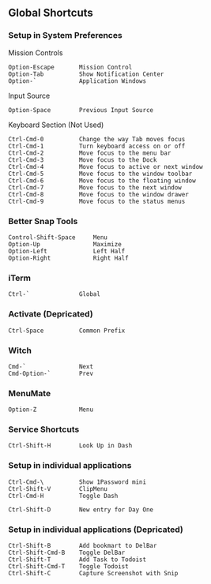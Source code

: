 ## Global Shortcuts ##

### Setup in System Preferences ###

Mission Controls
```
Option-Escape       Mission Control
Option-Tab          Show Notification Center
Option-`            Application Windows
```

Input Source
```
Option-Space        Previous Input Source
```

Keyboard Section (Not Used)
```
Ctrl-Cmd-0          Change the way Tab moves focus
Ctrl-Cmd-1          Turn keyboard access on or off
Ctrl-Cmd-2          Move focus to the menu bar
Ctrl-Cmd-3          Move focus to the Dock
Ctrl-Cmd-4          Move focus to active or next window
Ctrl-Cmd-5          Move focus to the window toolbar
Ctrl-Cmd-6          Move focus to the floating window
Ctrl-Cmd-7          Move focus to the next window
Ctrl-Cmd-8          Move focus to the window drawer
Ctrl-Cmd-9          Move focus to the status menus

```

### Better Snap Tools ###
```
Control-Shift-Space     Menu
Option-Up               Maximize
Option-Left             Left Half
Option-Right            Right Half
```

### iTerm ###
```
Ctrl-`              Global
```

### Activate (Depricated) ###
```
Ctrl-Space          Common Prefix
```

### Witch ###
```
Cmd-`               Next
Cmd-Option-`        Prev
```

### MenuMate ###
```
Option-Z            Menu
```

### Service Shortcuts ###
```
Ctrl-Shift-H        Look Up in Dash
```

### Setup in individual applications ###
```
Ctrl-Cmd-\          Show 1Password mini
Ctrl-Shift-V        ClipMenu
Ctrl-Cmd-H          Toggle Dash

Ctrl-Shift-D        New entry for Day One
```

### Setup in individual applications (Depricated) ###
```
Ctrl-Shift-B        Add bookmart to DelBar
Ctrl-Shift-Cmd-B    Toggle DelBar
Ctrl-Shift-T        Add Task to Todoist
Ctrl-Shift-Cmd-T    Toggle Todoist
Ctrl-Shift-C        Capture Screenshot with Snip
```


